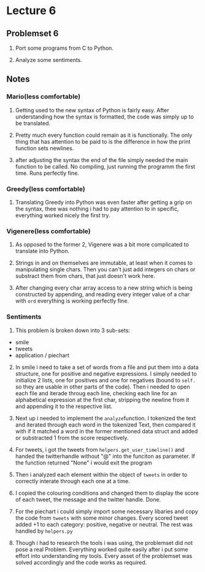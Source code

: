 # Lecture 6

## Problemset 6

1. Port some programs from C to Python.

2. Analyze some sentiments.

## Notes

### Mario(less comfortable)

1. Getting used to the new syntax of Python is fairly easy.
After understanding how the syntax is formatted, the code
was simply up to be translated.

2. Pretty much every function could remain as it is 
functionally. The only thing that has attention to be paid
to is the difference in how the print function sets newlines.

3. after adjusting the syntax the end of the file simply
needed the main function to be called. No compiling, just
running the programm the first time. Runs perfectly fine.

### Greedy(less comfortable)

1. Translating Greedy into Python was even faster after
getting a grip on the syntax, thee was nothing i had to pay
attention to in specific, everything worked nicely the first
try.

### Vigenere(less comfortable)

1. As opposed to the former 2, Vigenere was a bit more
complicated to translate into Python.

2. Strings in and on themselves are immutable, at least when
it comes to manipulating single chars. Then you can't just
add integers on chars or substract them from chars, that just
doesn't work here.

3. After changing every char array access to a new string
which is being constructed by appending, and reading every
integer value of a char with `ord` everything is working
perfectly fine.

### Sentiments

1. This problem is broken down into 3 sub-sets:
  * smile
  * tweets
  * application / piechart

2. In smile i need to take a set of words from a file and put
them into a data structure, one for positive and negative
expressions. I simply needed to initialize 2 lists, one for
positives and one for negatives (bound to `self.` so they are
usable in other parts of the code). Then i needed to open each
file and iterade throug each line, checking each line for an
alphabetical expression at the first char, stripping the
newline from it and appending it to the respective list.

3. Next up i needed to implement the `analyze`function. I
tokenized the text and iterated through each word in the
tokenized Text, then compared it with if it matched a word in
the former mentioned data struct and added or substracted 1 from
the score respectively.

3. For tweets, i got the tweets from `helpers.get_user_timeline()`
and handed the twitterhandle without "@" into the funciton as
parameter. If the function returned "None" i would exit the program

3. Then i analyzed each element within the object of `tweets` in order
to correctly interate through each one at a time.

4. I copied the colouring conditions and changed them to display the
score of each tweet, the message and the twitter handle. Done.

5. For the piechart i could simply import some necessary libaries and
copy the code from `tweets` with some minor changes. Every scored
tweet added +1 to each category: positive, negative or neutral. The
rest was handled by `helpers.py`

6. Though i had to research the tools i was using, the problemset did
not pose a real Problem. Everything worked quite easily after i put
some effort into understanding my tools.
Every asset of the problemset was solved accordingly and the code works
as required.